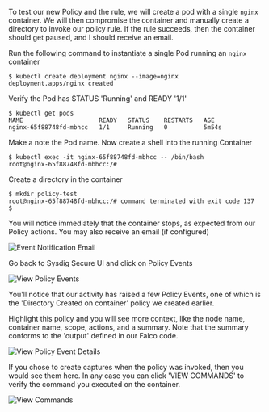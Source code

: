 
To test our new Policy and the rule, we will create a pod with a single `nginx` container. We will then compromise the container and manually create a directory to invoke our policy rule.  If the rule succeeds, then the container should get paused, and I should receive an email.

<!--https://kubernetes.io/docs/tasks/debug-application-cluster/get-shell-running-container/ -->

<!-- Open the terminal tab on the right pane, then create a file called `policy-rule-test.yaml` with the following contents

```YAML
apiVersion: v1
kind: Pod
metadata:
  name: policy-rule-test
spec:
  volumes:
  - name: shared-data
    emptyDir: {}
  containers:
  - name: nginx
    image: nginx
    volumeMounts:
    - name: shared-data
      mountPath: /usr/share/nginx/html
  hostNetwork: true
  dnsPolicy: Default
  ```

This file contains the configuration for our Pod.  Run the following command to create the Pod.

```
$ kubectl apply -f policy-rule-test.yaml
pod/policy-rule-test created
```

Verify the Pod is Running

```
$ kubectl get pod policy-rule-test
NAME               READY   STATUS    RESTARTS   AGE
policy-rule-test   1/1     Running   0          19s
``` -->


Run the following command to instantiate a single Pod running an `nginx` container

```
$ kubectl create deployment nginx --image=nginx
deployment.apps/nginx created
```

Verify the Pod has STATUS 'Running' and READY '1/1'

```
$ kubectl get pods
NAME                     READY   STATUS    RESTARTS   AGE
nginx-65f88748fd-mbhcc   1/1     Running   0          5m54s
```

Make a note the Pod name. Now create a shell into the running Container

```
$ kubectl exec -it nginx-65f88748fd-mbhcc -- /bin/bash
root@nginx-65f88748fd-mbhcc:/#
```

Create a directory in the container

```
$ mkdir policy-test
root@nginx-65f88748fd-mbhcc:/# command terminated with exit code 137
$
```

You will notice immediately that the container stops, as expected from our Policy actions.  You may also receive an email (if configured)

![Event Notification Email](/sysdig/courses/secure/secure-policy-editor/assets/image13.png)

Go back to Sysdig Secure UI and click on Policy Events

![View Policy Events](/sysdig/courses/secure/secure-policy-editor/assets/image10.png)

You'll notice that our activity has raised a few Policy Events, one of which is the 'Directory Created on container' policy we created earlier.

Highlight this policy and you will see more context, like the node name, container name, scope, actions, and a summary. Note that the summary conforms to the 'output' defined in our Falco code.

![View Policy Event Details](/sysdig/courses/secure/secure-policy-editor/assets/image11.png)

If you chose to create captures when the policy was invoked, then you would see them here. In any case you can click 'VIEW COMMANDS' to verify the command you executed on the container.

![View Commands](/sysdig/courses/secure/secure-policy-editor/assets/image12.png)
